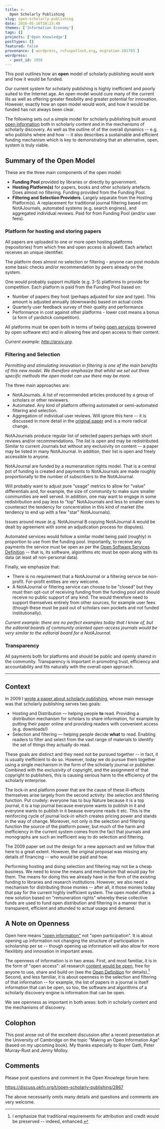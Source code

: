 ```yaml
---
title: >-
  Open Scholarly Publishing
slug: open-scholarly-publishing
date: 2016-05-16T10:23:48
themes: ['Information Economy']
tags: []
projects: ['Open Knowledge']
posttypes: []
featured: False
provenance: [ wordpress, rufuspollock.org, migration-201703 ]
wordpress:
  - post_id: 1958
---
```


This post outlines how an **open** model of scholarly publishing would work and how it would be funded.

Our current system for scholarly publishing is highly inefficient and poorly suited to the Internet age. An open model would cure many of the current ills as well as offering greater flexibility and greater potential for innovation. However, exactly how an open model would work, and how it would be funded has not always been clear.

The following sets out a simple model for scholarly publishing built around [open information][open] both in scholarly content and in the mechanisms of scholarly discovery. As well as the outline of of the overall dynamics -- e.g. who publishs where and how -- it also describes a sustainable and efficient funding mechanism which is key to demonstrating that an alternative, open, system is truly viable.

## Summary of the Open Model

These are the three main components of the open model:

* **Funding Pool** provided by libraries or directly by government.
* **Hosting Platform(s)** for papers, books and other scholarly artefacts. Does almost no filtering. Funding provided from the Funding Pool.
* **Filtering and Selection Providers**. Largely separate from the Hosting Platform(s). A replacement for traditional journal filtering based on: NotAJournals, automated systems (e.g. search engines), and aggregated individual reviews. Paid for from Funding Pool (and/or user fees).

### Platform for hosting and storing papers

All papers are uploaded to one or more open hosting platforms (repositories) from which free and open access is allowed. Each artefact receives an unique identifier.

The platform does almost no selection or filtering - anyone can post modulo some basic checks and/or recommendation by peers already on the system.

One would probably support multiple (e.g. 3-5) platforms to provide for competition. Each platform is paid from the Funding Pool based on:

* Number of papers they host (perhaps adjusted for size and type). This amount is adjusted annually (downwards) based on actual costs
* Quarterly user feedback survey of their quality and performance
* Performance in cost against other platforms - lower cost means a bonus (a form of yardstick competition).

All platforms must be open both in terms of being [open services][def] (powered by open software etc) and in allowing free and open access to their content.

*Current example: <http://arxiv.org>.*

### Filtering and Selection

*Permitting and stimulating innovation in filtering is one of the main benefits of this new model. We therefore emphasize that whilst we set out three specific methods the open model can use there may be more.*

The three main approaches are:

* NotAJournals. A list of recommended articles produced by a group of scholars or other reviewers.
* Automated. Any kind of platform offering automated or semi-automated filtering and selection.
* Aggregation of individual user reviews. Will ignore this here -- it is discussed in more detail in the [original paper][] and is a more radical change.

[original paper]: http://rufuspollock.org/2009/07/20/the-dissemination-of-scholarly-information-journals-open-access-and-distributed-filtering/

NotAJournals produce regular list of selected papers perhaps with short reviews and/or recommendations. The list is open and may be redistributed. Similar to current Journals but without any exclusivity on content -- a paper may be listed in many NotAJournal. In addition, their list is open and freely accessible to anyone.

NotAJournal are funded by a reumenaration rights model. That is a central pot of funding is created and payments to NotAJournals are made roughly proportionally to the number of subscribers to the NotAJournal.

Will probably want to adjust pure "usage" metrics to allow for "value" differentials and, for example, the size of community to make sure smaller communities are well served. In addition, one may want to engage in some redistribution and pay less to "top" NotAJournals and less to smaller ones to counteract the tendency for concentration in this kind of market (the tendency to end up with a few "star" NotAJournals).

Issues around reuse (e.g. NotAJournal B copying NotAJournal A would be dealt by agreement with some an adjudication process for disputes).

Automated services would follow a similar model being paid (roughly) in proportion to use from the funding pool. Importantly, to receive any payments the service must be open as per the [Open Software Services Definition][def] -- that is, its software, algorithms etc must be open along with its data (at least all non-personal data).

[def]: http://opendefinition.org/ossd/

Finally, we emphasize that:

* There is no requirement that a NotAJournal or a filtering servce be non-profit. For-profit entities are very welcome.
* A NotAJournal or filtering service can choose to be "closed" but they must then opt-out of receiving funding from the funding pool and should receive no public support of any kind. The would therefore need to support themselves entirely from other sources, for example user fees (though these must be paid out of scholars own pockets and not funded institutionally).

*Current example: there are no perfect examples today that I know of, but the editorial boards of community oriented open-access journals would be very similar to the editorial board for a NotAJournal.*

### Transparency

All payments both for platforms and should be public and openly shared in the community. Transparency is important in promoting trust, efficiency and accountability and fits naturally with the overall open approach.

---

## Context

In 2009 I [wrote a paper about scholarly publishing][original paper], whose main message was that scholarly publishing serves two goals:

* Hosting and Distribution — helping people **to** read. Providing a distribution mechanism for scholars to share information, for example by putting their paper online and providing readers with convenient access (e.g. downloads!)
* Selection and filtering — helping people decide **what** to read. Enabling readers to filter and select from the vast range of materials to identify the set of things they actually do read.

These goals are distinct and they need not be pursued together -- in fact, it is usually inefficient to do so. However, today we do pursue them together using a single mechanism in the form of the scholarly journal or publisher. Combined with the exclusivity of copyright, and the assignment of that copyright to publishers, this is causing serious harm to the efficiency of the scholarly enterprise.

The lock-in and platform power that are the cause of these ill-effects themselves arise largely from the second activity: the selection and filtering function. Put crudely: everyone has to buy Nature because it is a top journal, it is a top journal because everyone wants to publish in it and everyone wants to publish in it beause everyone reads it etc. This is the reinforcing cycle of journal lock-in which creates pricing power and stands in the way of change. Moreover, not only is the selection and filtering function the source of the platform power, but much of the harm and inefficiency in the current system comes from the fact that journals and monographs are such an inefficient way to do selection and filtering.

The 2009 paper set out the design for a new approach and we follow that here to a great extent. However, the original proposal was missing any details of financing -- who would be paid and how.

Performing hosting and doing selection and filtering may not be a cheap business. We need to know the means and mechanism that would pay for them. The means for doing this we already have in the form of the existing funding to libraries and research institutions. However, we also need a mechanism for distributing those monies -- after all, it those monies today that pay for the current highly inefficient system. The open model offers a new solution based on "remuneration rights" whereby these collective funds are used to fund open distribution and filtering in a manner that is transparent, efficient and attunded to actual usage and demand.

## A Note on Openness

Open here means ["open information"][open] not "open participation". It is about opening up information not changing the structure of participation in scholarship per se -- though opening up information will also allow for more flexilibity and innovation in important areas.

The openness of information is in two areas. First, and most familiar, it is in the form of "open access": all research [content would be open][open], free for anyone to use, share and build on (see the [Open Definition][open] for details).[^attribution] Second, and less familiar, it is about openness in the selection and filtering of that information -- for example, the list of papers in a journal is itself information that can be open, so too, the software and algorithms of a scholarly discovery engine is information that can be open.

We see openness as important in both areas: both in scholarly content and the mechanisms of discovery.

[^attribution]: I emphasize that traditional requirements for attribution and credit would be preserved -- indeed, enhanced. 

[open]: http://opendefinition.org/

## Colophon

This post arose out of the excellent discussion after a recent presentation at the University of Cambridge on the topic "Making an Open Information Age" (based on my upcoming book). My thanks especially to Ruper Gatti, Peter Murray-Rust and Jenny Molloy.

## Comments

Please post questions and comment in the Open Knowlege forum here:

<https://discuss.okfn.org/t/open-scholarly-publishing/2867>

The above necessarily omits many details and questions and comments are very welcome.

